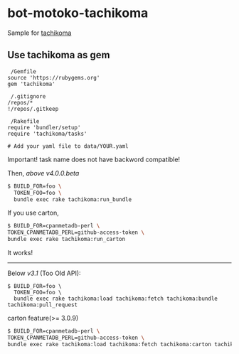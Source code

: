 bot-motoko-tachikoma
====================

Sample for [tachikoma](https://rubygems.org/gems/tachikoma)

Use tachikoma as gem
----

```
 /Gemfile
source 'https://rubygems.org'
gem 'tachikoma'
```

```
 /.gitignore
/repos/*
!/repos/.gitkeep
```

```
 /Rakefile
require 'bundler/setup'
require 'tachikoma/tasks'
```

```
# Add your yaml file to data/YOUR.yaml
```

Important! task name does not have backword compatible!

Then, _above v4.0.0.beta_

```bash
$ BUILD_FOR=foo \
  TOKEN_FOO=foo \
  bundle exec rake tachikoma:run_bundle
```

If you use carton,

```bash
$ BUILD_FOR=cpanmetadb-perl \
TOKEN_CPANMETADB_PERL=github-access-token \
bundle exec rake tachikoma:run_carton
```

It works!

----
Below _v3.1_ (Too Old API):

```
$ BUILD_FOR=foo \
  TOKEN_FOO=foo \
  bundle exec rake tachikoma:load tachikoma:fetch tachikoma:bundle tachikoma:pull_request
```

carton feature(>= 3.0.9)

```bash
$ BUILD_FOR=cpanmetadb-perl \
TOKEN_CPANMETADB_PERL=github-access-token \
bundle exec rake tachikoma:load tachikoma:fetch tachikoma:carton tachikoma:pull_request
```
